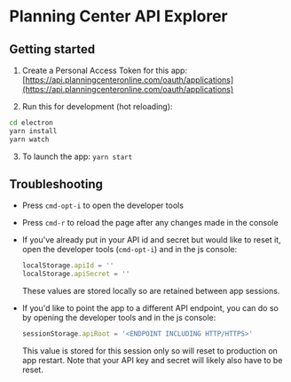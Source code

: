 # Planning Center API Explorer

## Getting started

1. Create a Personal Access Token for this app:
   [https://api.planningcenteronline.com/oauth/applications](https://api.planningcenteronline.com/oauth/applications)

2. Run this for development (hot reloading):

  ```bash
  cd electron
  yarn install
  yarn watch
  ```

3. To launch the app: `yarn start`

## Troubleshooting

* Press `cmd-opt-i` to open the developer tools

* Press `cmd-r` to reload the page after any changes made in the console

* If you've already put in your API id and secret but would like to reset it, open the developer tools
  (`cmd-opt-i`) and in the js console:

  ```javascript
  localStorage.apiId = ''
  localStorage.apiSecret = ''
  ```
  
  These values are stored locally so are retained between app sessions.
    

* If you'd like to point the app to a different API endpoint,
  you can do so by opening the developer tools and in the js console:

  ```javascript
  sessionStorage.apiRoot = '<ENDPOINT INCLUDING HTTP/HTTPS>'
  ```
  
  This value is stored for this session only so will reset to production on app restart. Note that your API
  key and secret will likely also have to be reset.
